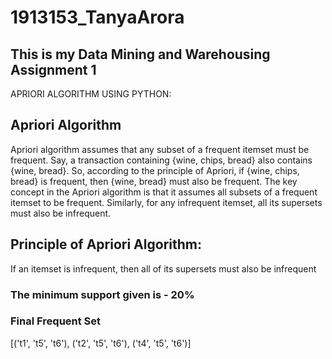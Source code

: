 # 1913153_TanyaArora

## This is my Data Mining and Warehousing Assignment 1

APRIORI ALGORITHM USING PYTHON: 

## Apriori Algorithm
Apriori algorithm assumes that any subset of a frequent itemset must be frequent.
Say, a transaction containing {wine, chips, bread} also contains {wine, bread}. So, according to the principle of Apriori, if {wine, chips, bread} is frequent, then {wine, bread} must also be frequent.
The key concept in the Apriori algorithm is that it assumes all subsets of a frequent itemset to be frequent. Similarly, for any infrequent itemset, all its supersets must also be infrequent.

## Principle of Apriori Algorithm: 
If an itemset is infrequent, then all of its supersets must also be infrequent

### The minimum support given is - 20%

### Final Frequent Set
[('t1', 't5', 't6'), ('t2', 't5', 't6'), ('t4', 't5', 't6')]
